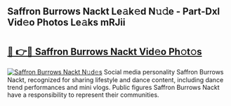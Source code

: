 ## Saffron Burrows Nackt Le𝚊k𝚎d N𝚞𝚍e - Part-Dxl Vid𝚎o Photos Le𝚊ks mRJii

# <h2><a href="http://fb2bvn3.evod.top/?m=Saffron+Burrows+Nackt">🔗 👉🔴 Saffron Burrows Nackt Vid𝚎o Ph𝚘t𝚘s</a></h2>

[![Saffron Burrows Nackt N𝚞d𝚎s](https://i.imgur.com/8V9OHl7.gif)](http://fb2bvn3.evod.top/?m=Saffron+Burrows+Nackt)
Social media personality Saffron Burrows Nackt, recognized for sharing lifestyle and dance content, including dance trend performances and mini vlogs. Public figures Saffron Burrows Nackt have a responsibility to represent their communities. 

